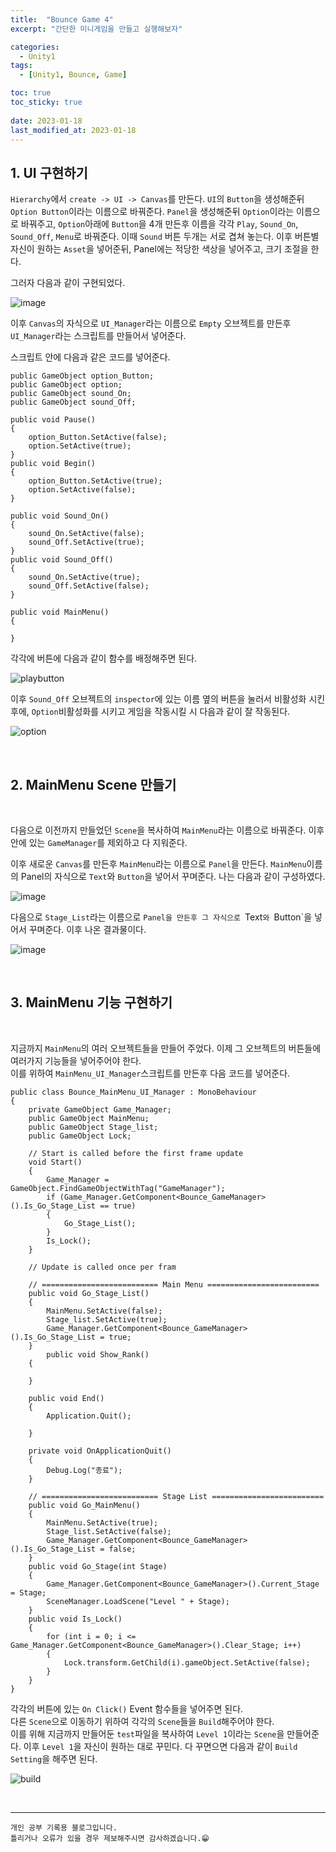 ```yaml
---
title:  "Bounce Game 4"
excerpt: "간단한 미니게임을 만들고 실행해보자"

categories:
  - Unity1
tags:
  - [Unity1, Bounce, Game]

toc: true
toc_sticky: true
 
date: 2023-01-18
last_modified_at: 2023-01-18
---
```


## 1. UI 구현하기

`Hierarchy`에서 `create -> UI -> Canvas`를 만든다.
`UI`의 `Button`을 생성해준뒤 `Option Button`이라는 이름으로 바꿔준다.
`Panel`을 생성해준뒤 `Option`이라는 이름으로 바꿔주고, `Option`아래에 `Button`을 4개 만든후 이름을 각각 `Play`, `Sound_On`, `Sound_Off`, `Menu`로 바꿔준다. 이때 `Sound` 버튼 두개는 서로 겹쳐 놓는다.
이후 버튼별 자신이 원하는 `Asset`을 넣어준뒤, Panel에는 적당한 색상을 넣어주고, 크기 조절을 한다.

그러자 다음과 같이 구현되었다.

![image](https://user-images.githubusercontent.com/37824506/213097946-24eeb8fa-01ac-4ec6-b2d1-010d57380faa.png)

이후 `Canvas`의 자식으로 `UI_Manager`라는 이름으로 `Empty` 오브젝트를 만든후 `UI_Manager`라는 스크립트를 만들어서 넣어준다.

스크립트 안에 다음과 같은 코드를 넣어준다.  

    public GameObject option_Button;
    public GameObject option;
    public GameObject sound_On;
    public GameObject sound_Off;

    public void Pause()
    {
        option_Button.SetActive(false);
        option.SetActive(true);
    }
    public void Begin()
    {
        option_Button.SetActive(true);
        option.SetActive(false);
    }

    public void Sound_On()
    {
        sound_On.SetActive(false);
        sound_Off.SetActive(true);
    }
    public void Sound_Off()
    {
        sound_On.SetActive(true);
        sound_Off.SetActive(false); 
    }

    public void MainMenu()
    {

    }

각각에 버튼에 다음과 같이 함수를 배정해주면 된다.

![playbutton](https://user-images.githubusercontent.com/37824506/213099113-a0f24ebe-77b8-4b7e-95ac-2835e93b6159.gif)

이후 `Sound_Off` 오브젝트의 `inspector`에 있는 이름 옆의 버튼을 눌러서 비활성화 시킨 후에, `Option`비활성화를 시키고 게임을 작동시킬 시 다음과 같이 잘 작동된다.

![option](https://user-images.githubusercontent.com/37824506/213099798-d82a1c79-17cb-4f9a-8c27-4b2ebae3ee09.gif)

<br>

## 2. MainMenu Scene 만들기

<br>

다음으로 이전까지 만들었던 `Scene`을 복사하여 `MainMenu`라는 이름으로 바꿔준다. 이후 안에 있는 `GameManager`를 제외하고 다 지워준다.  

이후 새로운 `Canvas`를 만든후 `MainMenu`라는 이름으로 `Panel`을 만든다. `MainMenu`이름의 Panel의 자식으로 `Text`와 `Button`을 넣어서 꾸며준다. 나는 다음과 같이 구성하였다.

![image](https://user-images.githubusercontent.com/37824506/213367391-e26a31b6-2002-4b13-9828-56f395ac7573.png)

다음으로 `Stage_List`라는 이름으로 `Panel을 만든후 그 자식으로 `Text`와 `Button`을 넣어서 꾸며준다. 이후 나온 결과물이다.  

![image](https://user-images.githubusercontent.com/37824506/213367634-16248155-7c7e-4c99-9836-3e77b70b6ee8.png)

<br>

## 3. MainMenu 기능 구현하기

<br>

지금까지 `MainMenu`의 여러 오브젝트들을 만들어 주었다. 이제 그 오브젝트의 버튼들에 여러가지 기능들을 넣어주어야 한다.  
이를 위하여 `MainMenu_UI_Manager`스크립트를 만든후 다음 코드를 넣어준다.

```
public class Bounce_MainMenu_UI_Manager : MonoBehaviour
{
    private GameObject Game_Manager;
    public GameObject MainMenu;
    public GameObject Stage_list;
    public GameObject Lock;

    // Start is called before the first frame update
    void Start()
    {
        Game_Manager = GameObject.FindGameObjectWithTag("GameManager");
        if (Game_Manager.GetComponent<Bounce_GameManager>().Is_Go_Stage_List == true)
        {
            Go_Stage_List();
        }
        Is_Lock();
    }

    // Update is called once per fram

    // ========================== Main Menu =========================
    public void Go_Stage_List()
    {
        MainMenu.SetActive(false);
        Stage_list.SetActive(true);
        Game_Manager.GetComponent<Bounce_GameManager>().Is_Go_Stage_List = true;
    }
        public void Show_Rank()
    {
        
    }

    public void End()
    {
        Application.Quit();

    }

    private void OnApplicationQuit()
    {
        Debug.Log("종료");
    }

    // ========================== Stage List =========================
    public void Go_MainMenu()
    {
        MainMenu.SetActive(true);
        Stage_list.SetActive(false);
        Game_Manager.GetComponent<Bounce_GameManager>().Is_Go_Stage_List = false;
    }
    public void Go_Stage(int Stage)
    {
        Game_Manager.GetComponent<Bounce_GameManager>().Current_Stage = Stage;
        SceneManager.LoadScene("Level " + Stage);
    }
    public void Is_Lock()
    {
        for (int i = 0; i <= Game_Manager.GetComponent<Bounce_GameManager>().Clear_Stage; i++)
        {
            Lock.transform.GetChild(i).gameObject.SetActive(false);
        }
    }
}
```


각각의 버튼에 있는 `On Click()` Event 함수들을 넣어주면 된다.  
다른 `Scene`으로 이동하기 위하여 각각의 `Scene`들을 `Build`해주어야 한다.  
이를 위해 지금까지 만들어둔 `test`파일을 복사하여 `Level 1`이라는 `Scene`을 만들어준다. 이후 `Level 1`을 자신이 원하는 대로 꾸민다. 다 꾸면으면 다음과 같이 `Build Setting`을 해주면 된다.


![build](https://user-images.githubusercontent.com/37824506/213370307-9a1d88bd-a122-4c43-b529-d1b8ab0033a2.gif)

<br>

***
    개인 공부 기록용 블로그입니다.
    틀리거나 오류가 있을 경우 제보해주시면 감사하겠습니다.😁